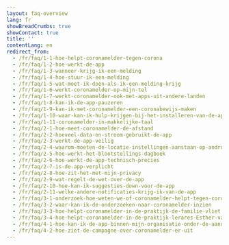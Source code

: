 ```yaml
---
layout: faq-overview
lang: fr
showBreadCrumbs: true
showContact: true
title: ''
contentLang: en
redirect_from: 
  - /fr/faq/1-1-hoe-helpt-coronamelder-tegen-corona
  - /fr/faq/1-2-hoe-werkt-de-app
  - /fr/faq/1-3-wanneer-krijg-ik-een-melding
  - /fr/faq/1-4-hoe-stuur-ik-een-melding
  - /fr/faq/1-5-wat-moet-ik-doen-als-ik-een-melding-krijg
  - /fr/faq/1-6-werkt-coronamelder-op-mijn-tel
  - /fr/faq/1-7-werkt-coronamelder-ook-met-apps-uit-andere-landen
  - /fr/faq/1-8-kan-ik-de-app-pauzeren
  - /fr/faq/1-9-kan-ik-met-coronamelder-een-coronabewijs-maken
  - /fr/faq/1-10-waar-kan-ik-hulp-krijgen-bij-het-installeren-van-de-app
  - /fr/faq/1-11-coronamelder-in-makkelijke-taal
  - /fr/faq/2-1-hoe-meet-coronamelder-de-afstand
  - /fr/faq/2-2-hoeveel-data-en-stroom-gebruikt-de-app
  - /fr/faq/2-3-werkt-de-app-veilig
  - /fr/faq/2-4-waarom-moeten-de-locatie-instellingen-aanstaan-op-android
  - /fr/faq/2-5-hoe-werkt-het-blootstellings-dagboek
  - /fr/faq/2-6-hoe-werkt-de-app-technisch-precies
  - /fr/faq/2-7-is-de-app-verplicht
  - /fr/faq/2-8-hoe-zit-het-met-mijn-privacy
  - /fr/faq/2-9-wat-regelt-de-wet-over-de-app
  - /fr/faq/2-10-hoe-kan-ik-suggesties-down-voor-de-app
  - /fr/faq/2-11-welke-andere-notificaties-krijg-ik-van-de-app
  - /fr/faq/3-1-onderzoek-hoe-weten-we-of-coronamelder-helpt-tegen-corona
  - /fr/faq/3-2-waar-kan-ik-de-onderzoeken-naar-coronamelder-inzien
  - /fr/faq/3-3-hoe-helpt-coronamelder-in-de-praktijk-de-familie-vliet
  - /fr/faq/3-4-hoe-helpt-coronamelder-in-de-praktijk-lerares-Esther-van-Gorkum
  - /fr/faq/4-1-hoe-kan-ik-de-app-binnen-mijn-organisatie-onder-de-aandacht-brengen
  - /fr/faq/4-2-hoe-ziet-de-campagne-over-coronamelder-er-uit
---
```

